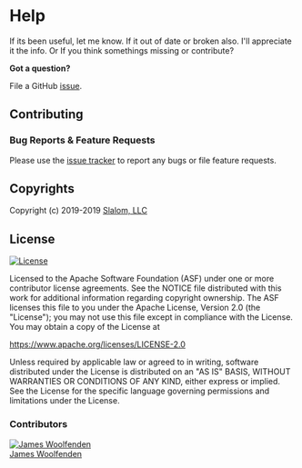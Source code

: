 # Help

If its been useful, let me know. If it out of date or broken also. I'll appreciate it the info. Or If you think somethings missing or contribute?

**Got a question?**

File a GitHub [issue](https://github.com/JamesWoolfenden/learn-packer-web/issues).

## Contributing

### Bug Reports & Feature Requests

Please use the [issue tracker](https://github.com/JamesWoolfenden/learn-packer-web/issues) to report any bugs or file feature requests.

## Copyrights

Copyright (c) 2019-2019 [Slalom, LLC](https://slalom.com)

## License

[![License](https://img.shields.io/badge/License-Apache%202.0-blue.svg)](https://opensource.org/licenses/Apache-2.0)

Licensed to the Apache Software Foundation (ASF) under one
or more contributor license agreements. See the NOTICE file
distributed with this work for additional information
regarding copyright ownership. The ASF licenses this file
to you under the Apache License, Version 2.0 (the
"License"); you may not use this file except in compliance
with the License. You may obtain a copy of the License at

<https://www.apache.org/licenses/LICENSE-2.0>

Unless required by applicable law or agreed to in writing,
software distributed under the License is distributed on an
"AS IS" BASIS, WITHOUT WARRANTIES OR CONDITIONS OF ANY
KIND, either express or implied. See the License for the
specific language governing permissions and limitations
under the License.

### Contributors

[![James Woolfenden][jameswoolfenden_avatar]][jameswoolfenden_homepage]<br/>[James Woolfenden][jameswoolfenden_homepage]

[jameswoolfenden_homepage]: https://github.com/jameswoolfenden
[jameswoolfenden_avatar]: https://github.com/jameswoolfenden.png?size=150
[logo]: https://gist.githubusercontent.com/JamesWoolfenden/5c457434351e9fe732ca22b78fdd7d5e/raw/15933294ae2b00f5dba6557d2be88f4b4da21201/slalom-logo.png
[website]: https://slalom.com
[github]: https://github.com/jameswoolfenden
[linkedin]: https://www.linkedin.com/company/slalom-consulting/
[twitter]: https://twitter.com/Slalom
[share_twitter]: https://twitter.com/intent/tweet/?text=https://github.com/JamesWoolfenden/learn-packer-web
[share_linkedin]: https://www.linkedin.com/shareArticle?mini=true&title=github.com/JamesWoolfenden/learn-packer-web
[share_reddit]: https://reddit.com/submit/?url=https://github.com/JamesWoolfenden/learn-packer-web
[share_facebook]: https://facebook.com/sharer/sharer.php?u=https://github.com/JamesWoolfenden/learn-packer-web
[share_email]: mailto:?subject=learn-packer&body=https://github.com/JamesWoolfenden/learn-packer-web
